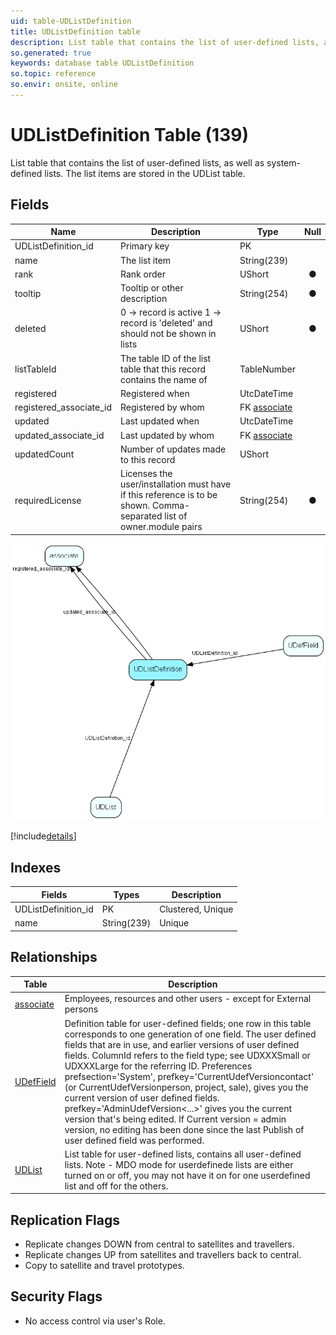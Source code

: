 ```yaml
---
uid: table-UDListDefinition
title: UDListDefinition table
description: List table that contains the list of user-defined lists, as well as system-defined lists. The list items are stored in the UDList table. 
so.generated: true
keywords: database table UDListDefinition
so.topic: reference
so.envir: onsite, online
---
```


# UDListDefinition Table (139)

List table that contains the list of user-defined lists, as well as system-defined lists. The list items are stored in the UDList table. 

## Fields

| Name | Description | Type | Null |
|------|-------------|------|:----:|
|UDListDefinition\_id|Primary key|PK| |
|name|The list item|String(239)| |
|rank|Rank order|UShort|&#x25CF;|
|tooltip|Tooltip or other description|String(254)|&#x25CF;|
|deleted|0 -&gt; record is active 1 -&gt; record is &apos;deleted&apos; and should not be shown in lists|UShort|&#x25CF;|
|listTableId|The table ID of the list table that this record contains the name of|TableNumber| |
|registered|Registered when|UtcDateTime| |
|registered\_associate\_id|Registered by whom|FK [associate](associate.md)| |
|updated|Last updated when|UtcDateTime| |
|updated\_associate\_id|Last updated by whom|FK [associate](associate.md)| |
|updatedCount|Number of updates made to this record|UShort| |
|requiredLicense|Licenses the user/installation must have if this reference is to be shown. Comma-separated list of owner.module pairs|String(254)|&#x25CF;|


![UDListDefinition table relationship diagram](./media/UDListDefinition.png)

[!include[details](./includes/udlistdefinition.md)]

## Indexes

| Fields | Types | Description |
|--------|-------|-------------|
|UDListDefinition\_id |PK |Clustered, Unique |
|name |String(239) |Unique |

## Relationships

| Table|  Description |
|------|-------------|
|[associate](associate.md)  |Employees, resources and other users - except for External persons |
|[UDefField](udeffield.md)  |Definition table for user-defined fields; one row in this table corresponds to one generation of one field. The user defined fields that are in use, and earlier versions of user defined fields. ColumnId refers to the field type; see UDXXXSmall or UDXXXLarge for the referring ID.  Preferences prefsection=&apos;System&apos;, prefkey=&apos;CurrentUdefVersioncontact&apos;  (or CurrentUdefVersionperson, project, sale), gives you the current version of user defined fields.  prefkey=&apos;AdminUdefVersion&lt;...&gt;&apos; gives you the current version that&apos;s being edited. If Current version = admin version, no editing has been done since the last Publish of user defined field was performed. |
|[UDList](udlist.md)  |List table for user-defined lists, contains all user-defined lists. Note - MDO mode for userdefinede lists are either turned on or off, you may not have it on for one userdefined list and off for the others. |


## Replication Flags

* Replicate changes DOWN from central to satellites and travellers.
* Replicate changes UP from satellites and travellers back to central.
* Copy to satellite and travel prototypes.

## Security Flags

* No access control via user's Role.

